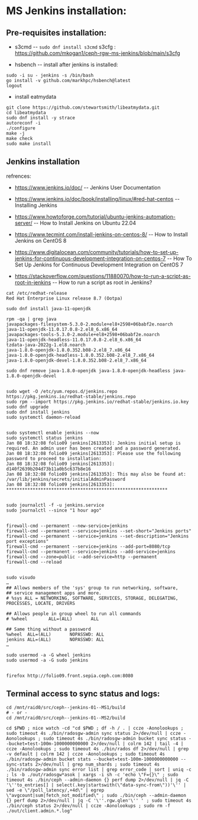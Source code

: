 # MS Jenkins installation:

## Pre-requisites installation:
- s3cmd -- 
`sudo dnf install s3cmd`
s3cfg : https://github.com/mkogan1/ceph-rgw-ms-jenkins/blob/main/s3cfg

- hsbench -- install after jenkins is installed:
```
sudo -i su - jenkins -s /bin/bash
go install -v github.com/markhpc/hsbench@latest
logout
```

- install eatmydata
```
git clone https://github.com/stewartsmith/libeatmydata.git
cd libeatmydata
sudo dnf install -y strace
autoreconf -i
./configure
make -j
make check
sudo make install
```


## Jenkins installation
refrences:
- https://www.jenkins.io/doc/ -- Jenkins User Documentation
- https://www.jenkins.io/doc/book/installing/linux/#red-hat-centos -- Installing Jenkins
- https://www.howtoforge.com/tutorial/ubuntu-jenkins-automation-server/ -- How to Install Jenkins on Ubuntu 22.04
- https://www.tecmint.com/install-jenkins-on-centos-8/ -- How to Install Jenkins on CentOS 8
- https://www.digitalocean.com/community/tutorials/how-to-set-up-jenkins-for-continuous-development-integration-on-centos-7 -- How To Set Up Jenkins for Continuous Development Integration on CentOS 7

- https://stackoverflow.com/questions/11880070/how-to-run-a-script-as-root-in-jenkins -- How to run a script as root in Jenkins?



```
cat /etc/redhat-release
Red Hat Enterprise Linux release 8.7 (Ootpa)

sudo dnf install java-11-openjdk

rpm -qa | grep java
javapackages-filesystem-5.3.0-2.module+el8+2598+06babf2e.noarch
java-11-openjdk-11.0.17.0.8-2.el8_6.x86_64
javapackages-tools-5.3.0-2.module+el8+2598+06babf2e.noarch
java-11-openjdk-headless-11.0.17.0.8-2.el8_6.x86_64
tzdata-java-2022g-1.el8.noarch
java-1.8.0-openjdk-1.8.0.352.b08-2.el8_7.x86_64
java-1.8.0-openjdk-headless-1.8.0.352.b08-2.el8_7.x86_64
java-1.8.0-openjdk-devel-1.8.0.352.b08-2.el8_7.x86_64

sudo dnf remove java-1.8.0-openjdk java-1.8.0-openjdk-headless java-1.8.0-openjdk-devel


sudo wget -O /etc/yum.repos.d/jenkins.repo https://pkg.jenkins.io/redhat-stable/jenkins.repo 
sudo rpm --import https://pkg.jenkins.io/redhat-stable/jenkins.io.key
sudo dnf upgrade
sudo dnf install jenkins
sudo systemctl daemon-reload


sudo systemctl enable jenkins --now
sudo systemctl status jenkins
Jan 08 18:32:08 folio09 jenkins[2613353]: Jenkins initial setup is required. An admin user has been created and a password generated.
Jan 08 18:32:08 folio09 jenkins[2613353]: Please use the following password to proceed to installation:
Jan 08 18:32:08 folio09 jenkins[2613353]: d140f2639b204d73b11a0b5c637b8e16
Jan 08 18:32:08 folio09 jenkins[2613353]: This may also be found at: /var/lib/jenkins/secrets/initialAdminPassword
Jan 08 18:32:08 folio09 jenkins[2613353]: *************************************************************


sudo journalctl -f -u jenkins.service
sudo journalctl --since "1 hour ago"


firewall-cmd --permanent --new-service=jenkins
firewall-cmd --permanent --service=jenkins --set-short="Jenkins ports"
firewall-cmd --permanent --service=jenkins --set-description="Jenkins port exceptions"
firewall-cmd --permanent --service=jenkins --add-port=8080/tcp
firewall-cmd --permanent --service=jenkins --add-service=jenkins
firewall-cmd --zone=public --add-service=http --permanent
firewall-cmd --reload


sudo visudo
…
## Allows members of the 'sys' group to run networking, software,
## service management apps and more.
# %sys ALL = NETWORKING, SOFTWARE, SERVICES, STORAGE, DELEGATING, PROCESSES, LOCATE, DRIVERS

## Allows people in group wheel to run all commands
# %wheel        ALL=(ALL)       ALL

## Same thing without a password
%wheel  ALL=(ALL)       NOPASSWD: ALL
jenkins ALL=(ALL)       NOPASSWD: ALL
…

sudo usermod -a -G wheel jenkins
sudo usermod -a -G sudo jenkins


firefox http://folio09.front.sepia.ceph.com:8080
```

## Terminal access to sync status and logs:
```
cd /mnt/raid0/src/ceph--jenkins-01--MS1/build
# - or -
cd /mnt/raid0/src/ceph--jenkins-01--MS2/build

cd $PWD ; nice watch -cd "cd $PWD ; df -h / . | ccze -Aonolookups ; sudo timeout 4s ./bin/radosgw-admin sync status 2>/dev/null | ccze -Aonolookups ; sudo timeout 4s ./bin/radosgw-admin bucket sync status --bucket=test-100m-1000000000000 2>/dev/null | colrm 142 | tail -4 | ccze -Aonolookups ; sudo timeout 4s ./bin/rados df 2>/dev/null | grep -v default | colrm 142 | ccze -Aonolookups ; sudo timeout 4s ./bin/radosgw-admin bucket stats --bucket=test-100m-1000000000000 --sync-stats 2>/dev/null | grep num_shards ; sudo timeout 4s ./bin/radosgw-admin sync error list | grep error_code | sort | uniq -c ; ls -b ./out/radosgw*asok | xargs -i sh -c 'echo \"F={}\" ; sudo timeout 4s ./bin/ceph --admin-daemon {} perf dump 2>/dev/null | jq -C '\''to_entries[] | select(.key|startswith(\"data-sync-from\"))'\'' | sed -e \"/poll_latency/,+4d\" | egrep \"avgcount|sum|fetch_not_modified\" ; sudo ./bin/ceph --admin-daemon {} perf dump 2>/dev/null | jq -C '\''.rgw.qlen'\'' ' ; sudo timeout 4s ./bin/ceph status 2>/dev/null | ccze -Aonolookups ; sudo rm -f  ./out/client.admin.*.log"
```

